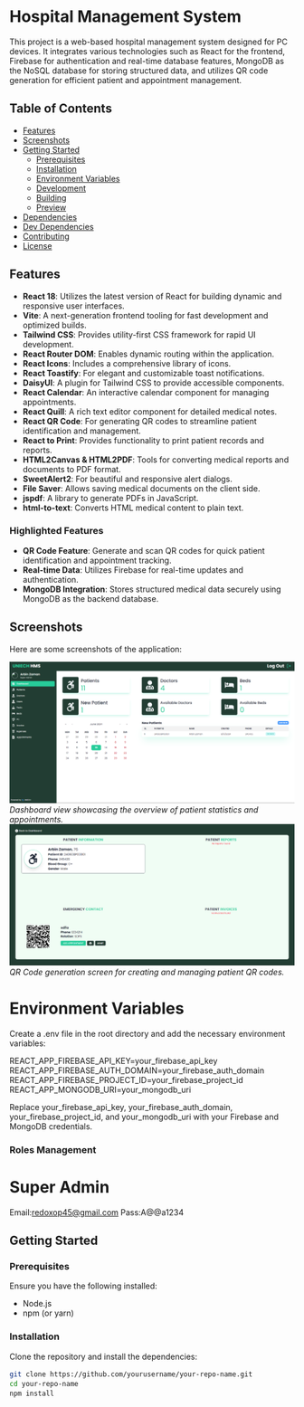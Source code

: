 # Hospital Management System

This project is a web-based hospital management system designed for PC devices. It integrates various technologies such as React for the frontend, Firebase for authentication and real-time database features, MongoDB as the NoSQL database for storing structured data, and utilizes QR code generation for efficient patient and appointment management.

## Table of Contents

- [Features](#features)
- [Screenshots](#screenshots)
- [Getting Started](#getting-started)
  - [Prerequisites](#prerequisites)
  - [Installation](#installation)
  - [Environment Variables](#environment-variables)
  - [Development](#development)
  - [Building](#building)
  - [Preview](#preview)
- [Dependencies](#dependencies)
- [Dev Dependencies](#dev-dependencies)
- [Contributing](#contributing)
- [License](#license)

## Features

- **React 18**: Utilizes the latest version of React for building dynamic and responsive user interfaces.
- **Vite**: A next-generation frontend tooling for fast development and optimized builds.
- **Tailwind CSS**: Provides utility-first CSS framework for rapid UI development.
- **React Router DOM**: Enables dynamic routing within the application.
- **React Icons**: Includes a comprehensive library of icons.
- **React Toastify**: For elegant and customizable toast notifications.
- **DaisyUI**: A plugin for Tailwind CSS to provide accessible components.
- **React Calendar**: An interactive calendar component for managing appointments.
- **React Quill**: A rich text editor component for detailed medical notes.
- **React QR Code**: For generating QR codes to streamline patient identification and management.
- **React to Print**: Provides functionality to print patient records and reports.
- **HTML2Canvas & HTML2PDF**: Tools for converting medical reports and documents to PDF format.
- **SweetAlert2**: For beautiful and responsive alert dialogs.
- **File Saver**: Allows saving medical documents on the client side.
- **jspdf**: A library to generate PDFs in JavaScript.
- **html-to-text**: Converts HTML medical content to plain text.

### Highlighted Features

- **QR Code Feature**: Generate and scan QR codes for quick patient identification and appointment tracking.
- **Real-time Data**: Utilizes Firebase for real-time updates and authentication.
- **MongoDB Integration**: Stores structured medical data securely using MongoDB as the backend database.

## Screenshots

Here are some screenshots of the application:

![Dashboard](https://github.com/arbinzaman/hospital-management-system-client/blob/main/src/components/Assets/dashboard.png)
*Dashboard view showcasing the overview of patient statistics and appointments.*
![QR Code Generator](https://github.com/arbinzaman/hospital-management-system-client/blob/main/src/components/Assets/qr.png)
*QR Code generation screen for creating and managing patient QR codes.*


# Environment Variables
Create a .env file in the root directory and add the necessary environment variables:

REACT_APP_FIREBASE_API_KEY=your_firebase_api_key
REACT_APP_FIREBASE_AUTH_DOMAIN=your_firebase_auth_domain
REACT_APP_FIREBASE_PROJECT_ID=your_firebase_project_id
REACT_APP_MONGODB_URI=your_mongodb_uri


Replace your_firebase_api_key, your_firebase_auth_domain, your_firebase_project_id, and your_mongodb_uri with your Firebase and MongoDB credentials.


### Roles Management

# Super Admin 
Email:redoxop45@gmail.com
Pass:A@@a1234

## Getting Started

### Prerequisites

Ensure you have the following installed:

- Node.js
- npm (or yarn)

### Installation

Clone the repository and install the dependencies:

```bash
git clone https://github.com/yourusername/your-repo-name.git
cd your-repo-name
npm install
